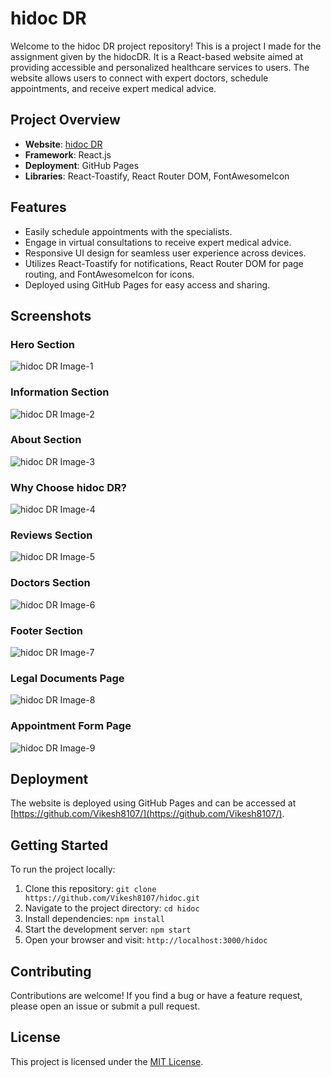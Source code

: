 # hidoc DR

Welcome to the hidoc DR project repository! This is a project I made for the assignment given by the hidocDR. It is a React-based website aimed at providing accessible and personalized healthcare services to users. The website allows users to connect with expert doctors, schedule appointments, and receive expert medical advice.

## Project Overview

- **Website**: [hidoc DR](https://github.com/Vikesh8107/ "hidoc DR")
- **Framework**: React.js
- **Deployment**: GitHub Pages
- **Libraries**: React-Toastify, React Router DOM, FontAwesomeIcon

## Features

- Easily schedule appointments with the specialists.
- Engage in virtual consultations to receive expert medical advice.
- Responsive UI design for seamless user experience across devices.
- Utilizes React-Toastify for notifications, React Router DOM for page routing, and FontAwesomeIcon for icons.
- Deployed using GitHub Pages for easy access and sharing.

## Screenshots

### Hero Section

![hidoc DR Image-1](https://i.postimg.cc/0Q4839KN/Health-Plus-Image1.png)

### Information Section

![hidoc DR Image-2](https://i.postimg.cc/zvRJY4TF/Health-Plus-Image2.png)

### About Section

![hidoc DR Image-3](https://i.postimg.cc/8zGrwbV0/Health-Plus-Image3.png)

### Why Choose hidoc DR?

![hidoc DR Image-4](https://i.postimg.cc/fknMz5Kn/Health-Plus-Image4.png)

### Reviews Section

![hidoc DR Image-5](https://i.postimg.cc/xjkHdCRt/Health-Plus-Image5.png)

### Doctors Section

![hidoc DR Image-6](https://i.postimg.cc/8PM6h0xv/Health-Plus-Image6.png)

### Footer Section

![hidoc DR Image-7](https://i.postimg.cc/sftWGrHy/Health-Plus-Image7.png)

### Legal Documents Page

![hidoc DR Image-8](https://i.postimg.cc/FKskXszb/Health-Plus-Image8.png)

### Appointment Form Page

![hidoc DR Image-9](https://i.postimg.cc/2SxLtBk8/Health-Plus-Image9.png)

## Deployment

The website is deployed using GitHub Pages and can be accessed at [https://github.com/Vikesh8107/](https://github.com/Vikesh8107/).

## Getting Started

To run the project locally:

1. Clone this repository: `git clone https://github.com/Vikesh8107/hidoc.git`
2. Navigate to the project directory: `cd hidoc`
3. Install dependencies: `npm install`
4. Start the development server: `npm start`
5. Open your browser and visit: `http://localhost:3000/hidoc`

## Contributing

Contributions are welcome! If you find a bug or have a feature request, please open an issue or submit a pull request.

## License

This project is licensed under the [MIT License](./LICENSE "Project LICENSE").
